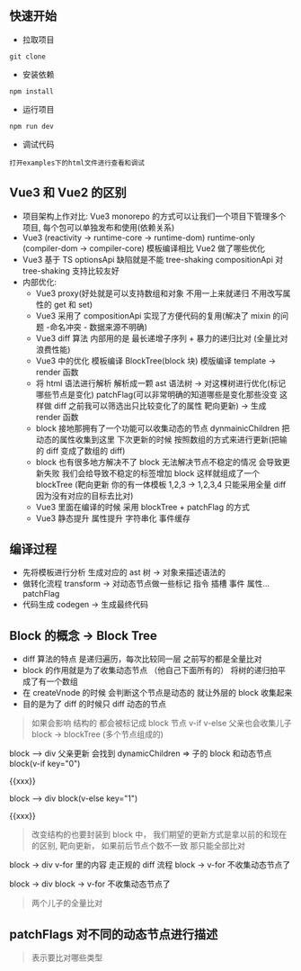 ## 快速开始

- 拉取项目

```shell
git clone
```

- 安装依赖

```shell
npm install
```

- 运行项目

```shell
npm run dev
```

- 调试代码

```shell
打开examples下的html文件进行查看和调试
```

## Vue3 和 Vue2 的区别

- 项目架构上作对比: Vue3 monorepo 的方式可以让我们一个项目下管理多个项目, 每个包可以单独发布和使用(依赖关系)
- Vue3 (reactivity -> runtime-core -> runtime-dom) runtime-only
  (compiler-dom -> compiler-core) 模板编译相比 Vue2 做了哪些优化
- Vue3 基于 TS optionsApi 缺陷就是不能 tree-shaking compositionApi 对 tree-shaking 支持比较友好
- 内部优化:
  - Vue3 proxy(好处就是可以支持数组和对象 不用一上来就递归 不用改写属性的 get 和 set)
  - Vue3 采用了 compositionApi 实现了方便代码的复用(解决了 mixin 的问题 -命名冲突 - 数据来源不明确)
  - Vue3 diff 算法 内部用的是 最长递增子序列 + 暴力的递归比对 (全量比对浪费性能)
  - Vue3 中的优化 模板编译 BlockTree(block 块) 模版编译 template -> render 函数
  - 将 html 语法进行解析 解析成一颗 ast 语法树 -> 对这棵树进行优化(标记哪些节点是变化) patchFlag(可以非常明确的知道哪些是变化那些没变 这样做 diff 之前我可以筛选出只比较变化了的属性 靶向更新) -> 生成 render 函数
  - block 接地那拥有了一个功能可以收集动态的节点 dynmainicChildren 把动态的属性收集到这里 下次更新的时候 按照数组的方式来进行更新(把输的 diff 变成了数组的 diff)
  - block 也有很多地方解决不了 block 无法解决节点不稳定的情况 会导致更新失败 我们会给导致不稳定的标签增加 block 这样就组成了一个 blockTree (靶向更新 你的有一体模板 1,2,3 -> 1,2,3,4 只能采用全量 diff 因为没有对应的目标去比对)
  - Vue3 里面在编译的时候 采用 blockTree + patchFlag 的方式
  - Vue3 静态提升 属性提升 字符串化 事件缓存

## 编译过程

- 先将模板进行分析 生成对应的 ast 树 -> 对象来描述语法的
- 做转化流程 transform -> 对动态节点做一些标记 指令 插槽 事件 属性... patchFlag
- 代码生成 codegen -> 生成最终代码

## Block 的概念 -> Block Tree

- diff 算法的特点 是递归遍历，每次比较同一层 之前写的都是全量比对
- block 的作用就是为了收集动态节点 （他自己下面所有的） 将树的递归拍平成了有一个数组
- 在 createVnode 的时候 会判断这个节点是动态的 就让外层的 block 收集起来
- 目的是为了 diff 的时候只 diff 动态的节点

> 如果会影响 结构的 都会被标记成 block 节点 v-if v-else
> 父亲也会收集儿子 block -> blockTree (多个节点组成的)

block --> div 父亲更新 会找到 dynamicChildren => 子的 block 和动态节点
block(v-if key="0") <div>{{xxx}}</div>

block --> div
block(v-else key="1") <div>{{xxx}}</div>

> 改变结构的也要封装到 block 中， 我们期望的更新方式是拿以前的和现在的区别, 靶向更新， 如果前后节点个数不一致 那只能全部比对

block -> div v-for 里的内容 走正规的 diff 流程
block -> v-for 不收集动态节点了

block -> div
block -> v-for 不收集动态节点了

> 两个儿子的全量比对

## patchFlags 对不同的动态节点进行描述

> 表示要比对哪些类型

